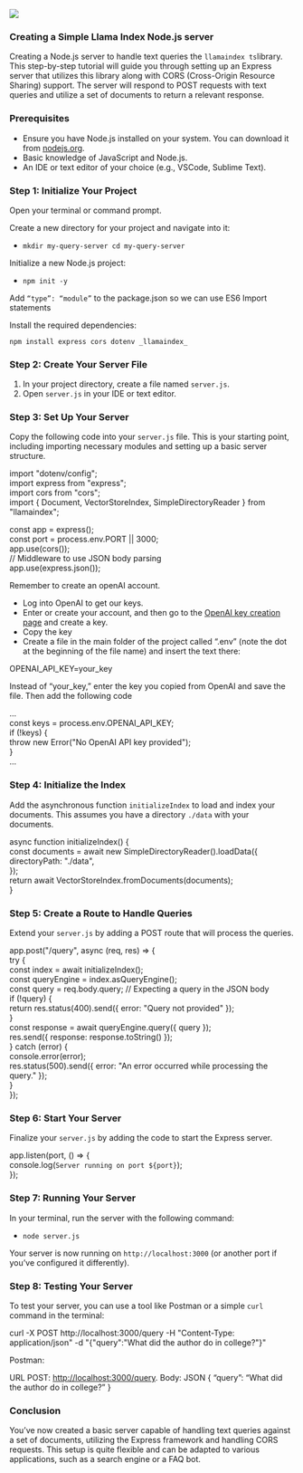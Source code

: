 ![](https://cdn-images-1.medium.com/max/1600/1*jMgxgS6AVUP2XgIgbpSLqw.png)

### Creating a Simple Llama Index Node.js server

Creating a Node.js server to handle text queries the `llamaindex ts`library. This step-by-step tutorial will guide you through setting up an Express server that utilizes this library along with CORS (Cross-Origin Resource Sharing) support. The server will respond to POST requests with text queries and utilize a set of documents to return a relevant response.

### Prerequisites

- Ensure you have Node.js installed on your system. You can download it from [nodejs.org](https://nodejs.org/).
- Basic knowledge of JavaScript and Node.js.
- An IDE or text editor of your choice (e.g., VSCode, Sublime Text).

### Step 1: Initialize Your Project

Open your terminal or command prompt.

Create a new directory for your project and navigate into it:

- `mkdir my-query-server cd my-query-server`

Initialize a new Node.js project:

- `npm init -y`

Add `“type”: “module”` to the package.json so we can use ES6 Import statements

Install the required dependencies:

`npm install express cors dotenv _llamaindex_`

### Step 2: Create Your Server File

1.  In your project directory, create a file named `server.js`.
2.  Open `server.js` in your IDE or text editor.

### Step 3: Set Up Your Server

Copy the following code into your `server.js` file. This is your starting point, including importing necessary modules and setting up a basic server structure.

import "dotenv/config";  
import express from "express";  
import cors from "cors";  
import { Document, VectorStoreIndex, SimpleDirectoryReader } from "llamaindex";

const app = express();  
const port = process.env.PORT || 3000;  
app.use(cors());  
// Middleware to use JSON body parsing  
app.use(express.json());

Remember to create an openAI account.

- Log into OpenAI to get our keys.
- Enter or create your account, and then go to the [OpenAI key creation page](https://platform.openai.com/account/api-keys) and create a key.
- Copy the key
- Create a file in the main folder of the project called “.env” (note the dot at the beginning of the file name) and insert the text there:

OPENAI_API_KEY=your_key

Instead of “your_key,” enter the key you copied from OpenAI and save the file. Then add the following code

...  
const keys = process.env.OPENAI_API_KEY;  
if (!keys) {  
 throw new Error("No OpenAI API key provided");  
}  
...

### Step 4: Initialize the Index

Add the asynchronous function `initializeIndex` to load and index your documents. This assumes you have a directory `./data` with your documents.

async function initializeIndex() {  
 const documents = await new SimpleDirectoryReader().loadData({  
 directoryPath: "./data",  
 });  
 return await VectorStoreIndex.fromDocuments(documents);  
}

### Step 5: Create a Route to Handle Queries

Extend your `server.js` by adding a POST route that will process the queries.

app.post("/query", async (req, res) => {  
 try {  
 const index = await initializeIndex();  
 const queryEngine = index.asQueryEngine();  
 const query = req.body.query; // Expecting a query in the JSON body  
if (!query) {  
 return res.status(400).send({ error: "Query not provided" });  
 }  
 const response = await queryEngine.query({ query });  
 res.send({ response: response.toString() });  
 } catch (error) {  
 console.error(error);  
 res.status(500).send({ error: "An error occurred while processing the query." });  
 }  
});

### Step 6: Start Your Server

Finalize your `server.js` by adding the code to start the Express server.

app.listen(port, () => {  
 console.log(`Server running on port ${port}`);  
});

### Step 7: Running Your Server

In your terminal, run the server with the following command:

- `node server.js`

Your server is now running on `http://localhost:3000` (or another port if you’ve configured it differently).

### Step 8: Testing Your Server

To test your server, you can use a tool like Postman or a simple `curl` command in the terminal:

curl -X POST http://localhost:3000/query -H "Content-Type: application/json" -d "{\"query\":\"What did the author do in college?\"}"

Postman:

URL POST: [http://localhost:3000/query](http://localhost:3000/query). Body: JSON { “query”: “What did the author do in college?” }

### Conclusion

You’ve now created a basic server capable of handling text queries against a set of documents, utilizing the Express framework and handling CORS requests. This setup is quite flexible and can be adapted to various applications, such as a search engine or a FAQ bot.
